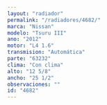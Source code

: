 ```yaml
---
layout: "radiador"
permalink: "/radiadores/4682/"
marca: "Nissan"
modelo: "Tsuru III"
ano: "2012"
motor: "L4 1.6"
transmision: "Automática"
parte: "63232"
clima: "Con clima"
alto: "12 5/8"
ancho: "25 1/2"
observaciones: ""
id: "4682"
---
```


